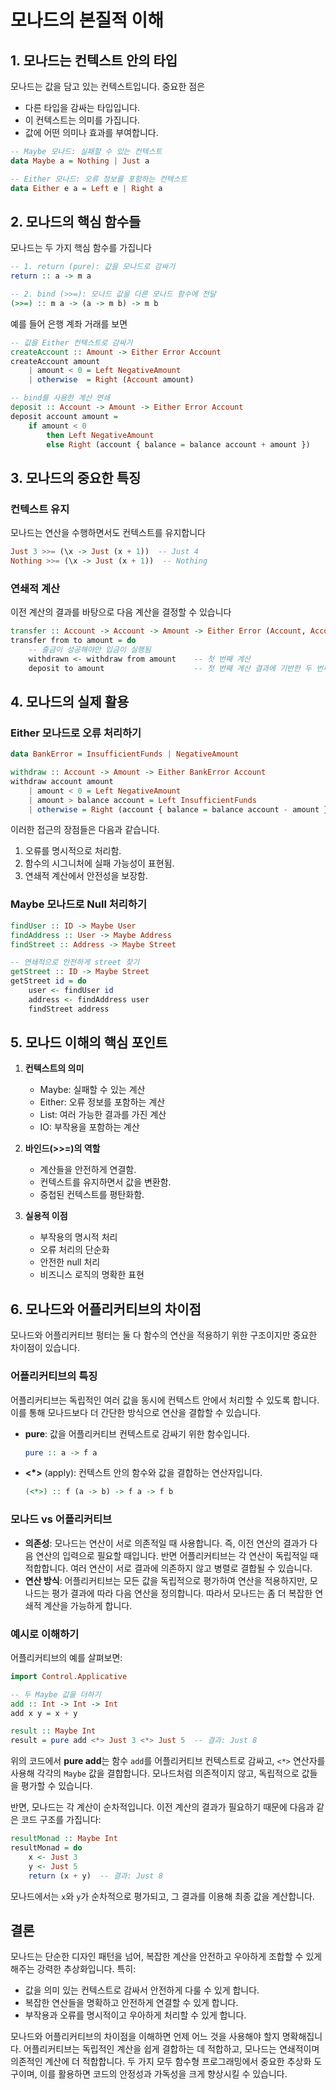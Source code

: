 # 모나드의 본질적 이해

## 1. 모나드는 컨텍스트 안의 타입

모나드는 값을 담고 있는 컨텍스트입니다. 중요한 점은

- 다른 타입을 감싸는 타입입니다.
- 이 컨텍스트는 의미를 가집니다.
- 값에 어떤 의미나 효과를 부여합니다.

```haskell
-- Maybe 모나드: 실패할 수 있는 컨텍스트
data Maybe a = Nothing | Just a

-- Either 모나드: 오류 정보를 포함하는 컨텍스트
data Either e a = Left e | Right a
```

## 2. 모나드의 핵심 함수들

모나드는 두 가지 핵심 함수를 가집니다

```haskell
-- 1. return (pure): 값을 모나드로 감싸기
return :: a -> m a

-- 2. bind (>>=): 모나드 값을 다른 모나드 함수에 전달
(>>=) :: m a -> (a -> m b) -> m b
```

예를 들어 은행 계좌 거래를 보면

```haskell
-- 값을 Either 컨텍스트로 감싸기
createAccount :: Amount -> Either Error Account
createAccount amount
    | amount < 0 = Left NegativeAmount
    | otherwise  = Right (Account amount)

-- bind를 사용한 계산 연쇄
deposit :: Account -> Amount -> Either Error Account
deposit account amount =
    if amount < 0
        then Left NegativeAmount
        else Right (account { balance = balance account + amount })
```

## 3. 모나드의 중요한 특징

### 컨텍스트 유지

모나드는 연산을 수행하면서도 컨텍스트를 유지합니다

```haskell
Just 3 >>= (\x -> Just (x + 1))  -- Just 4
Nothing >>= (\x -> Just (x + 1))  -- Nothing
```

### 연쇄적 계산

이전 계산의 결과를 바탕으로 다음 계산을 결정할 수 있습니다

```haskell
transfer :: Account -> Account -> Amount -> Either Error (Account, Account)
transfer from to amount = do
    -- 출금이 성공해야만 입금이 실행됨
    withdrawn <- withdraw from amount    -- 첫 번째 계산
    deposit to amount                    -- 첫 번째 계산 결과에 기반한 두 번째 계산
```

## 4. 모나드의 실제 활용

### Either 모나드로 오류 처리하기

```haskell
data BankError = InsufficientFunds | NegativeAmount

withdraw :: Account -> Amount -> Either BankError Account
withdraw account amount
    | amount < 0 = Left NegativeAmount
    | amount > balance account = Left InsufficientFunds
    | otherwise = Right (account { balance = balance account - amount })
```

이러한 접근의 장점들은 다음과 같습니다.

1. 오류를 명시적으로 처리함.
2. 함수의 시그니처에 실패 가능성이 표현됨.
3. 연쇄적 계산에서 안전성을 보장함.

### Maybe 모나드로 Null 처리하기

```haskell
findUser :: ID -> Maybe User
findAddress :: User -> Maybe Address
findStreet :: Address -> Maybe Street

-- 연쇄적으로 안전하게 street 찾기
getStreet :: ID -> Maybe Street
getStreet id = do
    user <- findUser id
    address <- findAddress user
    findStreet address
```

## 5. 모나드 이해의 핵심 포인트

1. **컨텍스트의 의미**

   - Maybe: 실패할 수 있는 계산
   - Either: 오류 정보를 포함하는 계산
   - List: 여러 가능한 결과를 가진 계산
   - IO: 부작용을 포함하는 계산

2. **바인드(>>=)의 역할**

   - 계산들을 안전하게 연결함.
   - 컨텍스트를 유지하면서 값을 변환함.
   - 중첩된 컨텍스트를 평탄화함.

3. **실용적 이점**

   - 부작용의 명시적 처리
   - 오류 처리의 단순화
   - 안전한 null 처리
   - 비즈니스 로직의 명확한 표현

## 6. 모나드와 어플리커티브의 차이점

모나드와 어플리커티브 펑터는 둘 다 함수의 연산을 적용하기 위한 구조이지만 중요한 차이점이 있습니다.

### 어플리커티브의 특징

어플리커티브는 독립적인 여러 값을 동시에 컨텍스트 안에서 처리할 수 있도록 합니다. 이를 통해 모나드보다 더 간단한 방식으로 연산을 결합할 수 있습니다.

- **pure**: 값을 어플리커티브 컨텍스트로 감싸기 위한 함수입니다.
  ```haskell
  pure :: a -> f a
  ```
- **<\*>** (apply): 컨텍스트 안의 함수와 값을 결합하는 연산자입니다.
  ```haskell
  (<*>) :: f (a -> b) -> f a -> f b
  ```

### 모나드 vs 어플리커티브

- **의존성**: 모나드는 연산이 서로 의존적일 때 사용합니다. 즉, 이전 연산의 결과가 다음 연산의 입력으로 필요할 때입니다. 반면 어플리커티브는 각 연산이 독립적일 때 적합합니다. 여러 연산이 서로 결과에 의존하지 않고 병렬로 결합될 수 있습니다.
- **연산 방식**: 어플리커티브는 모든 값을 독립적으로 평가하여 연산을 적용하지만, 모나드는 평가 결과에 따라 다음 연산을 정의합니다. 따라서 모나드는 좀 더 복잡한 연쇄적 계산을 가능하게 합니다.

### 예시로 이해하기

어플리커티브의 예를 살펴보면:

```haskell
import Control.Applicative

-- 두 Maybe 값을 더하기
add :: Int -> Int -> Int
add x y = x + y

result :: Maybe Int
result = pure add <*> Just 3 <*> Just 5  -- 결과: Just 8
```

위의 코드에서 **pure add**는 함수 `add`를 어플리커티브 컨텍스트로 감싸고, `<*>` 연산자를 사용해 각각의 `Maybe` 값을 결합합니다. 모나드처럼 의존적이지 않고, 독립적으로 값들을 평가할 수 있습니다.

반면, 모나드는 각 계산이 순차적입니다. 이전 계산의 결과가 필요하기 때문에 다음과 같은 코드 구조를 가집니다:

```haskell
resultMonad :: Maybe Int
resultMonad = do
    x <- Just 3
    y <- Just 5
    return (x + y)  -- 결과: Just 8
```

모나드에서는 `x`와 `y`가 순차적으로 평가되고, 그 결과를 이용해 최종 값을 계산합니다.

## 결론

모나드는 단순한 디자인 패턴을 넘어, 복잡한 계산을 안전하고 우아하게 조합할 수 있게 해주는 강력한 추상화입니다. 특히:

- 값을 의미 있는 컨텍스트로 감싸서 안전하게 다룰 수 있게 합니다.
- 복잡한 연산들을 명확하고 안전하게 연결할 수 있게 합니다.
- 부작용과 오류를 명시적이고 우아하게 처리할 수 있게 합니다.

모나드와 어플리커티브의 차이점을 이해하면 언제 어느 것을 사용해야 할지 명확해집니다. 어플리커티브는 독립적인 계산을 쉽게 결합하는 데 적합하고, 모나드는 연쇄적이며 의존적인 계산에 더 적합합니다. 두 가지 모두 함수형 프로그래밍에서 중요한 추상화 도구이며, 이를 활용하면 코드의 안정성과 가독성을 크게 향상시킬 수 있습니다.


